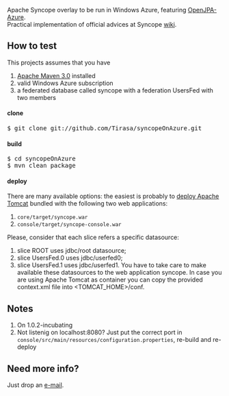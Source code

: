 Apache Syncope overlay to be run in Windows Azure, featuring [OpenJPA-Azure](https://github.com/Tirasa/OpenJPA-Azure).<br/>
Practical implementation of official advices at Syncope [wiki](https://cwiki.apache.org/confluence/display/SYNCOPE/Run+Syncope+in+real+environments).

## How to test ##

This projects assumes that you have
 1. [Apache Maven 3.0](http://maven.apache.org) installed
 1. valid Windows Azure subscription
 1. a federated database called syncope with a federation UsersFed with two members

#### clone ####

<pre>
$ git clone git://github.com/Tirasa/syncopeOnAzure.git
</pre>

#### build ####

<pre>
$ cd syncopeOnAzure
$ mvn clean package
</pre>

#### deploy ####
There are many available options: the easiest is probably to [deploy Apache Tomcat](http://techyfreak.blogspot.it/2011/03/installing-tomcat-in-windows-azure.html)
bundled with the following two web applications:
 1. <code>core/target/syncope.war</code>
 1. <code>console/target/syncope-console.war</code>

Please, consider that each slice refers a specific datasource:
 1. slice ROOT uses jdbc/root datasource;
 1. slice UsersFed.0 uses jdbc/userfed0;
 1. slice UsersFed.1 uses jdbc/userfed1.
You have to take care to make available these datasources to the web application syncope.
In case you are using Apache Tomcat as container you can copy the provided context.xml file into <TOMCAT_HOME>/conf.

## Notes ##
 1. On 1.0.2-incubating
 1. Not listenig on localhost:8080? Just put the correct port in <code>console/src/main/resources/configuration.properties</code>, re-build and re-deploy

## Need more info? ##
Just drop an [e-mail](mailto:openjpasqlazure@tirasa.net).
